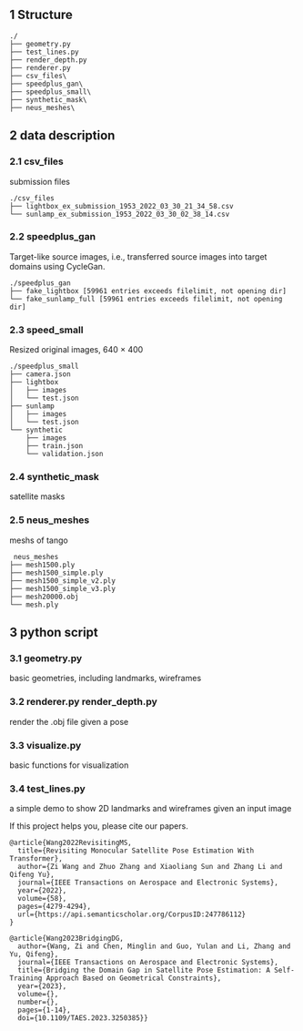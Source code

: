 


## 1 Structure
```
./
├── geometry.py
├── test_lines.py
├── render_depth.py
├── renderer.py
├── csv_files\
├── speedplus_gan\
├── speedplus_small\
├── synthetic_mask\
├── neus_meshes\

```
## 2 data description

### 2.1 csv_files
submission files
```
./csv_files
├── lightbox_ex_submission_1953_2022_03_30_21_34_58.csv
└── sunlamp_ex_submission_1953_2022_03_30_02_38_14.csv
```

### 2.2 speedplus_gan
Target-like source images, i.e., transferred source images into target domains using CycleGan.

```
./speedplus_gan
├── fake_lightbox [59961 entries exceeds filelimit, not opening dir]
└── fake_sunlamp_full [59961 entries exceeds filelimit, not opening dir]
```

### 2.3 speed_small
Resized original images, 640 $\times$ 400

```
./speedplus_small
├── camera.json
├── lightbox
│   ├── images
│   └── test.json
├── sunlamp
│   ├── images
│   └── test.json
└── synthetic
    ├── images
    ├── train.json
    └── validation.json
```
### 2.4 synthetic_mask
satellite masks

### 2.5 neus_meshes
meshs of tango
```
 neus_meshes
├── mesh1500.ply
├── mesh1500_simple.ply
├── mesh1500_simple_v2.ply
├── mesh1500_simple_v3.ply
├── mesh20000.obj
└── mesh.ply
```

## 3 python script
### 3.1 geometry.py
basic geometries, including landmarks, wireframes

### 3.2 renderer.py render_depth.py
render the .obj file given a pose

### 3.3 visualize.py
basic functions for visualization

### 3.4 test_lines.py
a simple demo to show 2D landmarks and wireframes given an input image


If this project helps you, please cite our papers.

```
@article{Wang2022RevisitingMS,
  title={Revisiting Monocular Satellite Pose Estimation With Transformer},
  author={Zi Wang and Zhuo Zhang and Xiaoliang Sun and Zhang Li and Qifeng Yu},
  journal={IEEE Transactions on Aerospace and Electronic Systems},
  year={2022},
  volume={58},
  pages={4279-4294},
  url={https://api.semanticscholar.org/CorpusID:247786112}
}
```
```
@article{Wang2023BridgingDG,
  author={Wang, Zi and Chen, Minglin and Guo, Yulan and Li, Zhang and Yu, Qifeng},
  journal={IEEE Transactions on Aerospace and Electronic Systems}, 
  title={Bridging the Domain Gap in Satellite Pose Estimation: A Self-Training Approach Based on Geometrical Constraints}, 
  year={2023},
  volume={},
  number={},
  pages={1-14},
  doi={10.1109/TAES.2023.3250385}}
```



